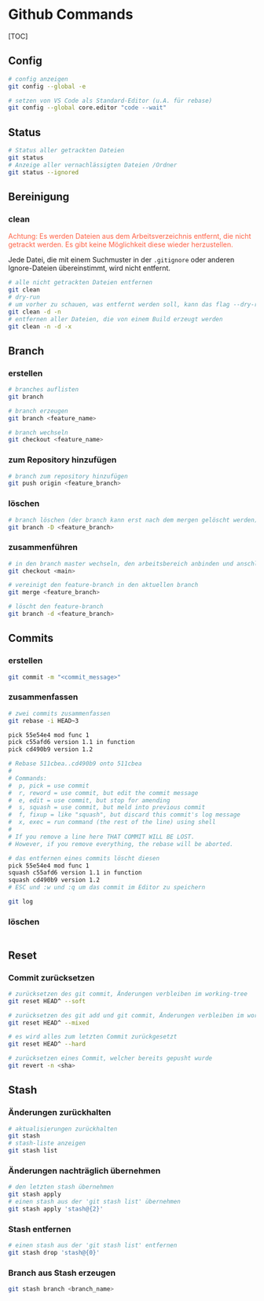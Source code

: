 # Github Commands

[TOC]



## Config

```bash
# config anzeigen
git config --global -e
```

```bash
# setzen von VS Code als Standard-Editor (u.A. für rebase)
git config --global core.editor "code --wait"
```



## Status

```bash
# Status aller getrackten Dateien
git status
# Anzeige aller vernachlässigten Dateien /Ordner
git status --ignored
```



## Bereinigung

### clean

<p style="color:tomato;">Achtung: Es werden Dateien aus dem Arbeitsverzeichnis entfernt, die nicht getrackt werden. Es gibt keine Möglichkeit diese wieder herzustellen.</p>

Jede Datei, die mit einem Suchmuster in der `.gitignore` oder anderen Ignore-Dateien übereinstimmt, wird nicht entfernt.

```bash
# alle nicht getrackten Dateien entfernen
git clean
# dry-run
# um vorher zu schauen, was entfernt werden soll, kann das flag --dry-run genutzt werden
git clean -d -n
# entfernen aller Dateien, die von einem Build erzeugt werden
git clean -n -d -x
```



## Branch

### erstellen

```bash
# branches auflisten
git branch

# branch erzeugen
git branch <feature_name>

# branch wechseln
git checkout <feature_name>
```

### zum Repository hinzufügen

```bash
# branch zum repository hinzufügen
git push origin <feature_branch>
```

### löschen

```bash
# branch löschen (der branch kann erst nach dem mergen gelöscht werden)
git branch -D <feature_branch>
```

### zusammenführen

```bash
# in den branch master wechseln, den arbeitsbereich anbinden und anschließend den redundanten Nebenzweig löschen
git checkout <main>

# vereinigt den feature-branch in den aktuellen branch
git merge <feature_branch>

# löscht den feature-branch
git branch -d <feature_branch>
```



## Commits

### erstellen

```bash
git commit -m "<commit_message>"
```

### zusammenfassen

```bash
# zwei commits zusammenfassen
git rebase -i HEAD~3

pick 55e54e4 mod func 1
pick c55afd6 version 1.1 in function
pick cd490b9 version 1.2

# Rebase 511cbea..cd490b9 onto 511cbea
#
# Commands:
#  p, pick = use commit
#  r, reword = use commit, but edit the commit message
#  e, edit = use commit, but stop for amending
#  s, squash = use commit, but meld into previous commit
#  f, fixup = like "squash", but discard this commit's log message
#  x, exec = run command (the rest of the line) using shell
#
# If you remove a line here THAT COMMIT WILL BE LOST.
# However, if you remove everything, the rebase will be aborted.

# das entfernen eines commits löscht diesen
pick 55e54e4 mod func 1
squash c55afd6 version 1.1 in function
squash cd490b9 version 1.2
# ESC und :w und :q um das commit im Editor zu speichern

git log
```

### löschen

```bash
```



## Reset

### Commit zurücksetzen

```bash
# zurücksetzen des git commit, Änderungen verbleiben im working-tree
git reset HEAD^ --soft

# zurücksetzen des git add und git commit, Änderungen verbleiben im working-tree
git reset HEAD^ --mixed

# es wird alles zum letzten Commit zurückgesetzt
git reset HEAD^ --hard

# zurücksetzen eines Commit, welcher bereits gepusht wurde
git revert -n <sha>
```



## Stash

### Änderungen zurückhalten

```bash
# aktualisierungen zurückhalten
git stash
# stash-liste anzeigen
git stash list
```

### Änderungen nachträglich übernehmen

```bash
# den letzten stash übernehmen
git stash apply
# einen stash aus der 'git stash list' übernehmen
git stash apply 'stash@{2}'
```

### Stash entfernen

```bash
# einen stash aus der 'git stash list' entfernen
git stash drop 'stash@{0}'
```

### Branch aus Stash erzeugen

```bash
git stash branch <branch_name>
```

